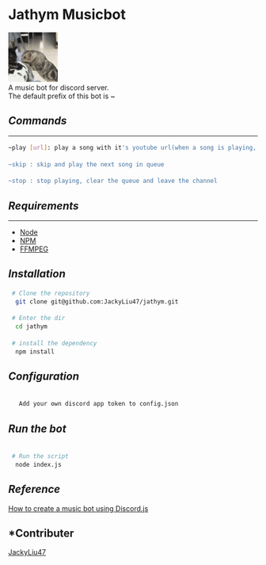 # Jathym Musicbot
<img src="https://github.com/JackyLiu47/jathym/blob/master/nywt.gif" width="100" height="100">
</br>
A music bot for discord server.
</br>
The default prefix of this bot is ~

## *Commands*

---

```bash
~play [url]: play a song with it's youtube url(when a song is playing, the new song will be added to the queue)

~skip : skip and play the next song in queue

~stop : stop playing, clear the queue and leave the channel
```

## *Requirements*

------

- [Node](https://nodejs.org/en/)
- [NPM](https://www.npmjs.com/)
- [FFMPEG](https://www.ffmpeg.org/)

## *Installation*

```bash
 # Clone the repository 
  git clone git@github.com:JackyLiu47/jathym.git
    
 # Enter the dir 
  cd jathym
    
 # install the dependency 
  npm install
```

## *Configuration*

```bash

   Add your own discord app token to config.json 
```

## *Run the bot*

```bash

 # Run the script 
  node index.js
```

## *Reference*

[How to create a music bot using Discord.js](https://gabrieltanner.org/blog/dicord-music-bot)

## *Contributer

[JackyLiu47](https://github.com/JackyLiu47)
